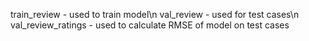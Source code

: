 train_review - used to train model\n
val_review - used for test cases\n
val_review_ratings - used to calculate RMSE of model on test cases
